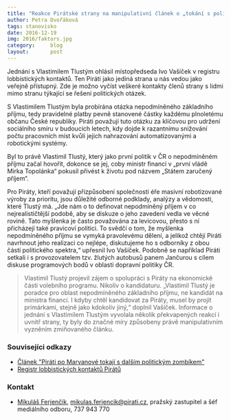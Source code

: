 ```yaml
---
title: "Reakce Pirátské strany na manipulativní článek o „tokání s politickými zombíky“"
author: Petra Dvořáková
tags: stanovisko
date: 2016-12-19
img: 2016/faktors.jpg
category:     blog
layout:       post
---
```


Jednání s Vlastimilem Tlustým ohlásil místopředseda Ivo Vašíček v registru lobbistických kontaktů. Ten Piráti jako jediná strana u nás vedou jako veřejně přístupný. Zde je možno vyčíst veškeré kontakty členů strany s lidmi mimo stranu týkající se řešení politických otázek.

S Vlastimilem Tlustým byla probírána otázka nepodmíněného základního příjmu, tedy pravidelné platby pevně stanovené částky každému plnoletému občanu České republiky. Piráti považují tuto otázku za klíčovou pro udržení sociálního smíru v budoucích letech, kdy dojde k razantnímu snižování počtu pracovních míst kvůli jejich nahrazování automatizovanými a robotickými systémy.

Byl to právě Vlastimil Tlustý, který jako první politik v ČR o nepodmíněném příjmu začal hovořit, dokonce se jej, coby ministr financí v „první vládě Mirka Topolánka“ pokusil přivést k životu pod názvem „Státem zaručený příjem“.

Pro Piráty, kteří považují přizpůsobení společnosti éře masivní robotizované výroby za prioritu, jsou důležité odborné podklady, analýzy a vědomosti, které Tlustý má. „Jde nám o to definovat nepodmíněný příjem v co nejrealističtější podobě, aby se diskuze o jeho zavedení vedla ve věcné rovině. Tato myšlenka je často považována za levicovou, přesto s ní přicházejí také pravicoví politici. To svědčí o tom, že myšlenka nepodmíněného příjmu se vymyká pravolevému dělení, a jelikož chtějí Piráti navrhnout jeho realizaci co nejlépe, diskutujeme ho s odborníky z obou částí politického spektra,“ upřesnil Ivo Vašíček. Podobně se například Piráti setkali i s provozovatelem tzv. žlutých autobusů panem Jančurou s cílem diskuse programových bodů v oblasti dopravní politiky ČR.

> Vlastimil Tlustý projevil zájem o spolupráci s Piráty na ekonomické části volebního programu. Nikoliv o kandidaturu. „Vlastimil Tlustý je poradce pro oblast nepodmíněného základního příjmu, ne kandidát na ministra financí. I kdyby chtěl kandidovat za Piráty, musel by projít primárkami, stejně jako kdokoliv jiný,“ doplnil Vašíček. Informace o jednání s Vlastimilem Tlustým vyvolala několik překvapených reakcí i uvnitř strany, ty byly do značné míry způsobeny právě manipulativním vyzněním zmiňovaného článku.

### Souvisejíci odkazy

* [Článek "Piráti po Marvanové tokají s dalším politickým zombíkem"](http://faktors.tyden.cz/rubriky/pan-faktor/pirati-po-marvanove-tokaji-s-dalsim-politickym-zombikem_410267.html)
* [Registr lobbistických kontaktů Pirátů](https://forum.pirati.cz/oznameni-f595/evidence-lobbistickych-kontaktu-t13315-640.html)

### Kontakt

* [Mikuláš Ferjenčík](https://www.pirati.cz/lide/mikulas_ferjencik), [mikulas.ferjencik@pirati.cz](mailto:mikulas.ferjencik@pirati.cz), pražský zastupitel a šéf mediálního odboru, 737 943 770
